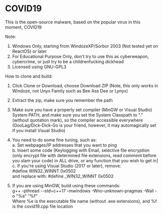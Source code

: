 # COVID19
This is the open-source malware, based on the popular virus in this moment, COVID19


Note:

1. Windows Only, starting from WindozeXP/Sorbor 2003 (Not tested yet on ReactOS) or later
2. For Educational Purpose Only, don't try to use this as cyberweapon, cybercrime, or just try to be a childrenfucking dickhead
3. Licensed using GNU-GPL3

How to clone and build:

1. Click Clone or Download, choose Download ZIP (Note, this only works in Windoze, not Unyx Family such as Bee Ass Dee or Lynyx)
2. Extract the zip, make sure you remember the path
3. Make sure you have a properly set compiler (MinGW or Visual Studio) System PATH, and make sure you set the System Classpath to "." (without quotation mark), so the compiler accessible everywhere (GooLag/Dick-Dick-Go is your friend, however, it may automagically set if you install Visual Studio)
4. You need to do some fine tuning, such as:
<br>a. Set webpages/IP addresses that you want to ping</br>
b. Insert some code [Keylogging with Email, selective file encryption (only encrypt file with determined file extensions, read comment before you slam your code) in ALL drive, or any function that you wish to get in]</br>
c. If you're using Visual Studio (2017 or later), remove:</br>
#define WIN32_WINNT 0x0502</br>
and replace with:
#define _WIN32_WINNT 0x0502</br>

5. If you are using MinGW, build using these commands:
<br>g++ -pthread --std=c++17 -mwindows -Wno-unknown-pragmas -Wall -o "%e" "%f"</br>
Where %e is the executable file name (without .exe extensions), and %f is the covid19.cpp file location
